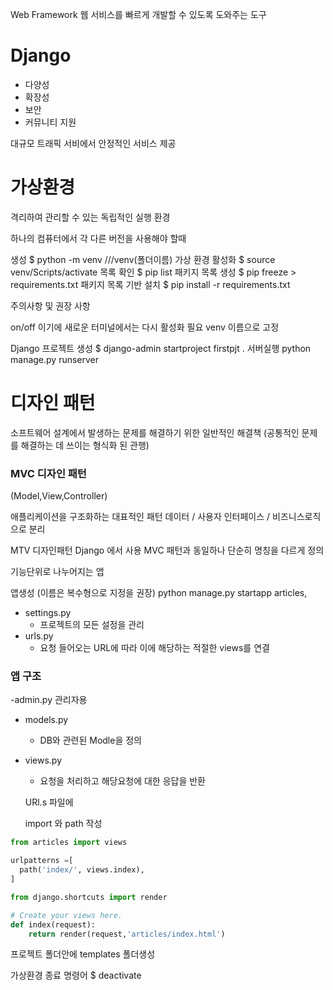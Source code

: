 Web Framework
웹 서비스를 빠르게 개발할 수 있도록 도와주는 도구

# Django
- 다양성
- 확장성
- 보안
- 커뮤니티 지원

대규모 트래픽 서비에서 안정적인 서비스 제공

# 가상환경
격리하여 관리할 수 있는 독립적인 실행 환경

하나의 컴퓨터에서 각 다른 버전을 사용해야 할때

생성
$ python -m venv ///venv(폴더이름)
가상 환경 활성화
$ source venv/Scripts/activate
목록 확인
$ pip list
패키지 목록 생성
$ pip freeze > requirements.txt
패키지 목록 기반 설치
$ pip install -r requirements.txt

주의사항 및 권장 사항

on/off 이기에 새로운 터미널에서는 다시 활성화 필요
venv 이름으로 고정

Django 프로젝트 생성
$ django-admin startproject firstpjt .
서버실행
python manage.py runserver

# 디자인 패턴
소프트웨어 설계에서 발생하는 문제를 해결하기 위한 일반적인 해결책 (공통적인 문제를 해결하는 데 쓰이는 형식화 된 관행)

### MVC 디자인 패턴
(Model,View,Controller)

애플리케이션을 구조화하는 대표적인 패턴
데이터 / 사용자 인터페이스 / 비즈니스로직으로 분리

MTV 디자인패턴
Django 에서 사용
MVC 패턴과 동일하나 단순히 명칭을 다르게 정의

기능단위로 나누어지는 앱

앱생성
(이름은 복수형으로 지정을 권장)
python manage.py startapp articles,

- settings.py
  - 프로젝트의 모든 설정을 관리
- urls.py
  - 요청 들어오는 URL에 따라 이에 해당하는 적절한 views를 연결
  
### 앱 구조
-admin.py
  관리자용
- models.py
  - DB와 관련된 Modle을 정의
- views.py
  - 요청을 처리하고 해당요청에 대한 응답을 반환
  
  URl.s 파일에

  import 와 path  작성

```python
from articles import views

urlpatterns =[
  path('index/', views.index),
]
```

```python
from django.shortcuts import render

# Create your views here.
def index(request):
    return render(request,'articles/index.html')
```
프로젝트 폴더안에 templates 폴더생성

가상환경 종료 명령어 
$ deactivate